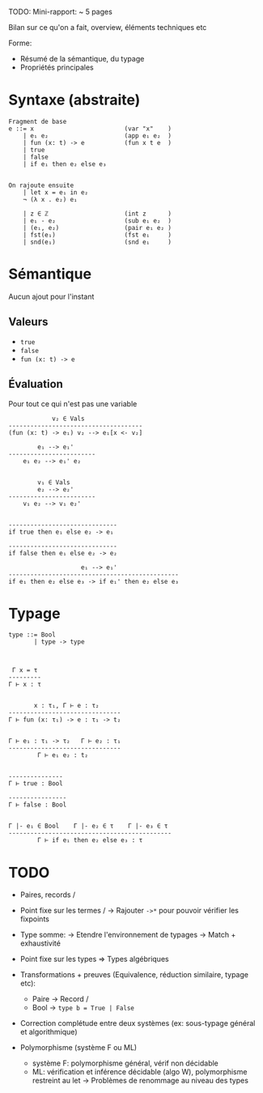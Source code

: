 TODO: 
Mini-rapport: ~ 5 pages

  Bilan sur ce qu'on a fait, overview, éléments techniques etc

Forme:
- Résumé de la sémantique, du typage
- Propriétés principales




# Syntaxe (abstraite)
```
Fragment de base
e ::= x                         (var "x"    )
    | e₁ e₂                     (app e₁ e₂  )
    | fun (x: t) -> e           (fun x t e  )
    | true
    | false 
    | if e₁ then e₂ else e₃  


On rajoute ensuite
    | let x = e₁ in e₂  
    ¬ (λ x . e₂) e₁       

    | z ∈ ℤ                     (int z      ) 
    | e₁ - e₂                   (sub e₁ e₂  )
    | (e₁, e₂)                  (pair e₁ e₂ )
    | fst(e₁)                   (fst e₁     )
    | snd(e₁)                   (snd e₁     )        
```

# Sémantique
Aucun ajout pour l'instant

## Valeurs
- `true`
- `false`
- `fun (x: t) -> e`

## Évaluation
Pour tout ce qui n'est pas une variable
```
            v₂ ∈ Vals
-------------------------------------
(fun (x: t) -> e₁) v₂ --> e₁[x <- v₂]

        e₁ --> e₁'
------------------------
    e₁ e₂ --> e₁' e₂


        v₁ ∈ Vals
        e₂ --> e₂'
------------------------
    v₁ e₂ --> v₁ e₂'


------------------------------
if true then e₁ else e₂ -> e₁

------------------------------
if false then e₁ else e₂ -> e₂

                    e₁ --> e₁'  
-----------------------------------------------
if e₁ then e₂ else e₃ -> if e₁' then e₂ else e₃

```


# Typage

```
type ::= Bool 
       | type -> type

 

 Γ x = τ 
---------
Γ ⊢ x : τ


       x : τ₁, Γ ⊢ e : τ₂
-------------------------------
Γ ⊢ fun (x: τ₁) -> e : τ₁ -> t₂ 


Γ ⊢ e₁ : τ₁ -> τ₂   Γ ⊢ e₂ : τ₁    
-------------------------------
        Γ ⊢ e₁ e₂ : t₂ 


---------------
Γ ⊢ true : Bool

----------------
Γ ⊢ false : Bool


Γ |- e₁ ∈ Bool    Γ |- e₂ ∈ τ    Γ |- e₃ ∈ τ
---------------------------------------------
        Γ ⊢ if e₁ then e₂ else e₃ : τ 

```

# TODO
- Paires, records \/
- Point fixe sur les termes \/
    -> Rajouter `->*` pour pouvoir vérifier les fixpoints



- Type somme:
    -> Etendre l'environnement de typages
    -> Match + exhaustivité
- Point fixe sur les types 
=> Types algébriques


- Transformations + preuves (Equivalence, réduction similaire, typage etc):
    - Paire -> Record \/
    - Bool -> `type b = True | False`


- Correction complétude entre deux systèmes (ex: sous-typage général et algorithmique)



- Polymorphisme (système F ou ML)
    - système F: polymorphisme général, vérif non décidable
    - ML: vérification et inférence décidable (algo W), polymorphisme restreint au let
-> Problèmes de renommage au niveau des types
